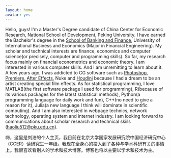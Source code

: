 ```yaml
---
layout: home
avatar: yes
---
```



Hello, guys! I'm a Master's Degree candidate of China Center for Economic Research, National School of Development, Peking University. I have earned the Bachelor's degree in the [School of Banking and Finance](http://sbf.uibe.edu.cn), University of International Business and Economics (Major in Financial Engineering). My scholar and technical interests are finance, economics and computer science(or precisely, computer  and programming skills).  So far, my research focus mainly on financial econometrics and economic theory. I am interested in  various computer skills. And I am unremitting to learn about it. A few years ago, I was addicted to CG software such as [Photoshop, Premiere, After Effects](http://www.adobe.com), Nuke and [Houdini](http://www.sidefx.com) because I had a dream to be an artist creating special film effects. As for statistical programming, I love MATLAB(the first software package I used  for programming), R(because of its various packages for the  latest statistical methods), Python(a programming language for daily work and fun), C++(no need to give a reason for it), Julia(a new language  I think will dominate in scientific computing). And I am also interested in webpage technics, network technology, operating system and internet industry. I am looking forward to communications about scholar research and technical skiils (haoliu512@pku.edu.cn).


嗨，这里是刘浩的个人主页，我目前在北京大学国家发展研究院中国经济研究中心（CCER）读研究生一年级。我现在全身心的投入到了各种与学术科研有关的事情上。我很喜欢看别人的学术和技术博客。博客也将以主要以学术和技术为主。

